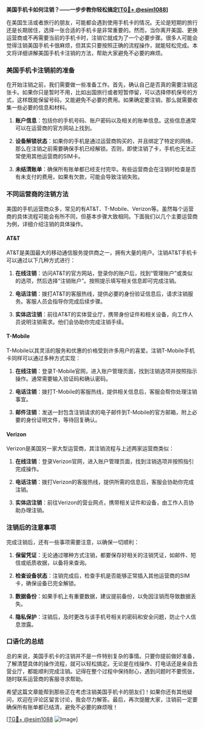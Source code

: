 **美国手机卡如何注销？——一步步教你轻松搞定[[TG💪+ @esim1088](https://t.me/s/esim1088)]**

在美国生活或者旅行的朋友，可能都会遇到使用手机卡的情况。无论是短期的旅行还是长期居住，选择一张合适的手机卡是非常重要的。然而，当你离开美国、更换运营商或不再需要当前的手机卡时，注销它就成为了一个必要步骤。很多人可能会觉得注销美国手机卡很麻烦，但其实只要按照正确的流程操作，就能轻松完成。本文将详细讲解美国手机卡注销的方法，帮助大家避免不必要的麻烦。

### 美国手机卡注销前的准备

在开始注销之前，我们需要做一些准备工作。首先，确认自己是否真的需要注销这张卡。如果你只是暂时不用，比如出国旅行或者短暂停留，可以选择停机保号的方式，这样既能保留号码，又能避免不必要的费用。如果确定要注销，那么就需要收集一些必要的信息和材料。

1. **账户信息**：包括你的手机号码、账户密码以及相关的账单信息。这些信息通常可以在运营商的官方网站上找到。
   
2. **设备解锁状态**：如果你的手机是通过运营商购买的，并且绑定了特定的网络，那么在注销之前需要确保手机已经解锁。否则，即使注销了卡，手机也无法正常使用其他运营商的SIM卡。

3. **未结清账单**：确保所有账单都已经支付完毕。有些运营商会在注销时检查是否有未支付的费用，如果有欠款，可能会导致注销失败。

### 不同运营商的注销方法

美国的手机运营商众多，常见的有AT&T、T-Mobile、Verizon等。虽然每个运营商的具体流程可能会有所不同，但基本步骤大致相同。下面我们以几个主要运营商为例，详细介绍注销的具体操作。

#### AT&T

AT&T是美国最大的移动通信服务提供商之一，拥有大量的用户。注销AT&T手机卡可以通过以下几种方式进行：

1. **在线注销**：访问AT&T的官方网站，登录你的账户后，找到“管理账户”或类似的选项，然后选择“注销账户”。按照提示填写相关信息即可完成注销。

2. **电话注销**：拨打AT&T的客服热线，提供必要的身份验证信息后，请求注销服务。客服人员会指导你完成后续步骤。

3. **实体店注销**：前往AT&T的实体营业厅，携带身份证件和相关设备，向工作人员说明注销需求。他们会协助你完成注销手续。

#### T-Mobile

T-Mobile以其灵活的服务和优惠的价格受到许多用户的喜爱。注销T-Mobile手机卡同样可以通过多种方式实现：

1. **在线注销**：登录T-Mobile官网，进入账户管理页面，找到注销选项并按照指示操作。通常需要输入验证码和确认密码。

2. **电话注销**：拨打T-Mobile的客服热线，提供相关信息后，客服会帮你处理注销事宜。

3. **邮件注销**：发送一封包含注销请求的电子邮件到T-Mobile的官方邮箱，附上必要的身份证明文件，等待回复确认。

#### Verizon

Verizon是美国另一家大型运营商，其注销流程与上述两家运营商类似：

1. **在线注销**：登录Verizon官网，进入账户管理页面，找到注销选项并按照指引完成操作。

2. **电话注销**：拨打Verizon的客服热线，提供所需的信息后，客服会协助你完成注销。

3. **实体店注销**：前往Verizon的营业网点，携带相关证件和设备，由工作人员协助办理注销。

### 注销后的注意事项

完成注销后，还有一些事项需要注意，以确保一切顺利：

1. **保留凭证**：无论通过哪种方式注销，都要保存好相关的注销凭证，如邮件、短信或纸质收据，以备将来查询。

2. **检查设备状态**：注销完成后，检查手机是否能够正常插入其他运营商的SIM卡，确保设备已完全解锁。

3. **数据备份**：如果手机上有重要数据，建议提前备份，以免因注销而导致数据丢失。

4. **隐私保护**：注销后，及时更改与该手机号相关的密码和安全问题，防止个人信息泄露。

### 口语化的总结

总的来说，美国手机卡的注销并不是一件特别复杂的事情。只要你提前做好准备，了解清楚具体的操作流程，就可以轻松搞定。无论是在线操作、打电话还是亲自去营业厅，都能顺利完成注销。记得在整个过程中保持耐心，遇到问题时不要慌张，随时联系运营商的客服寻求帮助。

希望这篇文章能帮到那些正在考虑注销美国手机卡的朋友们！如果你还有其他疑问，欢迎在评论区留言讨论，我会尽力解答。最后，再次提醒大家，注销前一定要确保所有账单都已结清，避免不必要的麻烦哦！

[[TG💪+ @esim1088](https://t.me/s/esim1088) ![Image](https://i.postimg.cc/4NQfJmqS/Snipaste-2025-05-13-00-14-12.png)]